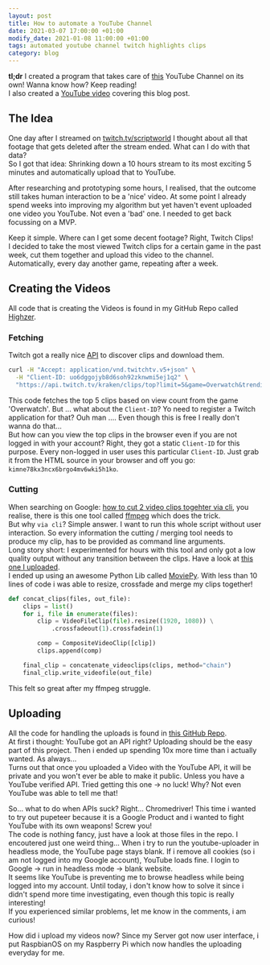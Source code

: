 ```yaml
---
layout: post
title: How to automate a YouTube Channel
date: 2021-03-07 17:00:00 +01:00
modify_date: 2021-01-08 11:00:00 +01:00
tags: automated youtube channel twitch highlights clips
category: blog
---
```


__tl;dr__ I created a program that takes care of [this](https://www.youtube.com/channel/UC0M8qvpFLG_QoimeBih_6nA) YouTube Channel on its own! Wanna know how? Keep reading!  
I also created a [YouTube video](https://www.youtube.com/watch?v=7zGboBMPjig) covering this blog post.

## The Idea

One day after I streamed on [twitch.tv/scriptworld](https://twitch.tv/scriptworld) I thought about all that footage that gets deleted after the stream ended. What can I do with that data?  
So I got that idea: Shrinking down a 10 hours stream to its most exciting 5 minutes and automatically upload that to YouTube.

After researching and prototyping some hours, I realised, that the outcome still takes human interaction to be a 'nice' video. At some point I already spend weeks into improving my algorithm but yet haven't event uploaded one video you YouTube. Not even a 'bad' one. I needed to get back focussing on a MVP.

Keep it simple. Where can I get some decent footage? Right, Twitch Clips!  
I decided to take the most viewed Twitch clips for a certain game in the past week, cut them together and upload this video to the channel. Automatically, every day another game, repeating after a week.

## Creating the Videos

All code that is creating the Videos is found in my GitHub Repo called [Highzer](https://github.com/breuerfelix/highzer).

### Fetching

Twitch got a really nice [API](https://dev.twitch.tv/docs/v5/guides/clips-discovery#clips-discovery-guide) to discover clips and download them.
```bash
curl -H "Accept: application/vnd.twitchtv.v5+json" \
  -H "Client-ID: uo6dggojyb8d6soh92zknwmi5ej1q2" \
  "https://api.twitch.tv/kraken/clips/top?limit=5&game=Overwatch&trending=false&period=week"
```
This code fetches the top 5 clips based on view count from the game 'Overwatch'. But ... what about the `Client-ID`? Yo need to register a Twitch application for that? Ouh man .... Even though this is free I really don't wanna do that...  
But how can you view the top clips in the browser even if you are not logged in with your account? Right, they got a static `Client-ID` for this purpose. Every non-logged in user uses this particular `Client-ID`. Just grab it from the HTML source in your browser and off you go: `kimne78kx3ncx6brgo4mv6wki5h1ko`.

### Cutting

When searching on Google: [how to cut 2 video clips togehter via cli](https://www.google.com/search?q=how+to+cut+2+video+clips+together+via+cli), you realise, there is this one tool called [ffmpeg](https://ffmpeg.org/) which does the trick.  
But why `via cli`? Simple answer. I want to run this whole script without user interaction. So every information the cutting / merging tool needs to produce my clip, has to be provided as command line arguments.  
Long story short: I experimented for hours with this tool and only got a low quality output without any transition between the clips. Have a look at [this one I uploaded](https://www.youtube.com/watch?v=yOXu4WXhzvo).  
I ended up using an awesome Python Lib called [MoviePy](https://github.com/Zulko/moviepy). With less than 10 lines of code i was able to resize, crossfade and merge my clips together!
```python
def concat_clips(files, out_file):
    clips = list()
    for i, file in enumerate(files):
        clip = VideoFileClip(file).resize((1920, 1080)) \
            .crossfadeout(1).crossfadein(1)

        comp = CompositeVideoClip([clip])
        clips.append(comp)

    final_clip = concatenate_videoclips(clips, method="chain")
    final_clip.write_videofile(out_file)
```
This felt so great after my ffmpeg struggle.

## Uploading

All the code for handling the uploads is found in [this GitHub Repo](https://github.com/breuerfelix/youtube-uploader).  
At first i thought: YouTube got an API right? Uploading should be the easy part of this project. Then i ended up spending 10x more time than i actually wanted. As always...  
Turns out that once you uploaded a Video with the YouTube API, it will be private and you won't ever be able to make it public. Unless you have a YouTube verified API. Tried getting this one -> no luck! Why? Not even YouTube was able to tell me that!

So... what to do when APIs suck? Right... Chromedriver! This time i wanted to try out pupeteer because it is a Google Product and i wanted to fight YouTube with its own weapons! Screw you!  
The code is nothing fancy, just have a look at those files in the repo. I encoutered just one weird thing... When i try to run the youtube-uploader in headless mode, the YouTube page stays blank. If i remove all cookies (so i am not logged into my Google account), YouTube loads fine. I login to Google -> run in headless mode -> blank website.  
It seems like YouTube is preventing me to browse headless while being logged into my account. Until today, i don't know how to solve it since i didn't spend more time investigating, even though this topic is really interesting!  
If you experienced similar problems, let me know in the comments, i am curious!

How did i upload my videos now? Since my Server got now user interface, i put RaspbianOS on my Raspberry Pi which now handles the uploading everyday for me.
